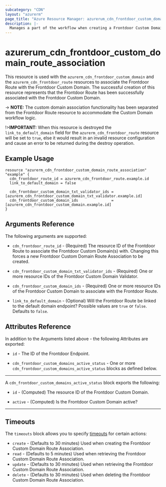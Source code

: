 ```yaml
---
subcategory: "CDN"
layout: "azurerm"
page_title: "Azure Resource Manager: azurerum_cdn_frontdoor_custom_domain_route_association"
description: |-
  Manages a part of the workflow when creating a Frontdoor Custom Domain.
---
```


# azurerum_cdn_frontdoor_custom_domain_route_association

This resource is used with the `azurerm_cdn_frontdoor_custom_domain` and the `azurerm_cdn_frontdoor_route` resources to associate the Frontdoor Route with the Frontdoor Custom Domain. The successful creation of this resource represents that the Frontdoor Route has been successfully associated with the Frontdoor Custom Domain.

-> **NOTE:** The custom domain association functionality has been separated from the Frontdoor Route resource to accommodate the Custom Domain workflow logic.

!>**IMPORTANT:** When this resource is destroyed the `link_to_default_domain` field for the `azurerm_cdn_frontdoor_route` resource will be set to `true`, else it would result in an invalid resource configuration and cause an error to be returned during the destroy operation.

## Example Usage

```hcl
resource "azurerm_cdn_frontdoor_custom_domain_route_association" "example" {
  cdn_frontdoor_route_id = azurerm_cdn_frontdoor_route.example.id
  link_to_default_domain = false

  cdn_frontdoor_custom_domain_txt_validator_ids = [azurerm_cdn_frontdoor_custom_domain_txt_validator.example.id]
  cdn_frontdoor_custom_domain_ids               = [azurerm_cdn_frontdoor_custom_domain.example.id]
}
```

## Arguments Reference

The following arguments are supported:

* `cdn_frontdoor_route_id` - (Required) The resource ID of the Frontdoor Route to associate the Frontdoor Custom Domain(s) with. Changing this forces a new Frontdoor Custom Domain Route Association to be created.

* `cdn_frontdoor_custom_domain_txt_validator_ids` - (Required) One or more resource IDs of the Frontdoor Custom Domain Validator.

* `cdn_frontdoor_custom_domain_ids` - (Required) One or more resource IDs of the Frontdoor Custom Domain to associate with the Frontdoor Route.

* `link_to_default_domain` - (Optional) Will the Frontdoor Route be linked to the default domain endpoint? Possible values are `true` or `false`. Defaults to `false`.

## Attributes Reference

In addition to the Arguments listed above - the following Attributes are exported:

* `id` - The ID of the Frontdoor Endpoint.

* `cdn_frontdoor_custom_domains_active_status` - One or more `cdn_frontdoor_custom_domains_active_status` blocks as defined below.

---
A `cdn_frontdoor_custom_domains_active_status` block exports the following:

* `id` - (Computed) The resource ID of the Frontdoor Custom Domain.

* `active` - (Computed) Is the Frontdoor Custom Domain active?

---

## Timeouts

The `timeouts` block allows you to specify [timeouts](https://www.terraform.io/docs/configuration/resources.html#timeouts) for certain actions:

* `create` - (Defaults to 30 minutes) Used when creating the Frontdoor Custom Domain Route Association.
* `read` - (Defaults to 5 minutes) Used when retrieving the Frontdoor Custom Domain Route Association.
* `update` - (Defaults to 30 minutes) Used when retrieving the Frontdoor Custom Domain Route Association.
* `delete` - (Defaults to 30 minutes) Used when deleting the Frontdoor Custom Domain Route Association.
